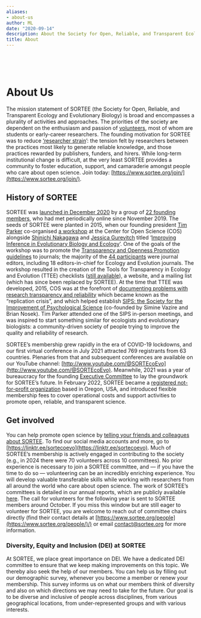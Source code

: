 ```yaml
---
aliases:
- about-us
author: ML
date: "2020-09-14"
description: About the Society for Open, Reliable, and Transparent Ecology and Evolutionary biology (SORTEE)
title: About
---
```



&nbsp;

&nbsp;

# About Us

The mission statement of SORTEE (the Society for Open, Reliable, and Transparent Ecology and Evolutionary Biology) is broad and encompasses a plurality of activities and approaches. The priorities of the society are dependent on the enthusiasm and passion of [volunteers](http://www.sortee.org/people/), most of whom are students or early-career researchers. The founding motivation for SORTEE was to reduce [‘researcher strain](https://doi.org/10.1186/s12915-021-01006-3)’: the tension felt by researchers between the practices most likely to generate reliable knowledge, and those practices rewarded by publishers, funders, and hirers. While long-term institutional change is difficult, at the very least SORTEE provides a community to foster education, support, and camaraderie amongst people who care about open science. Join today: [https://www.sortee.org/join/](https://www.sortee.org/join/).

## History of SORTEE

SORTEE was [launched in December 2020](https://www.science.org/doi/10.1126/science.370.6522.1260\#:\~:text=They%20worked%20with%20journal%20editors,never%20make%20it%20into%20journals.) by a group of [22 founding members](https://www.sortee.org/people\_archive/), who had met periodically online since November 2019\. The seeds of SORTEE were planted in 2015, when our founding president [Tim Parker](http://people.whitman.edu/~parkerth/) co-organised [a workshop](https://methodsblog.com/2015/11/26/madness-in-our-methods/) at the Center for Open Science (COS) alongside [Shinichi Nakagawa](https://www.i-deel.org/) and [Jessica Gurevitch](https://ag.purdue.edu/department/fnr/faculty-sites/gurevitch/) titled ‘[Improving Inference in Evolutionary Biology and Ecology](https://doi.org/10.1111/ele.12610)’. One of the goals of the workshop was to promote the [Transparency and Openness Promotion guidelines](https://www.cos.io/initiatives/top-guidelines) to journals; the majority of the [44 participants](https://osf.io/dhp3t) were journal editors, including 18 editors-in-chief for Ecology and Evolution journals. The workshop resulted in the creation of the Tools for Transparency in Ecology and Evolution (TTEE) checklists ([still available](https://osf.io/g65cb/)), a website, and a mailing list (which has since been replaced by SORTEE). At the time that TTEE was developed, 2015, COS was at the forefront of [documenting problems with research transparency and reliability](http://doi.org/10.1126/science.aac4716) which became known as the “replication crisis”, and which helped establish [SIPS: the Society for the Improvement of Psychological Science](https://improvingpsych.org) (co-founded by Simine Vazire and Brian Nosek). Tim Parker attended one of the SIPS in-person meetings, and was inspired to start something similar for ecologists and evolutionary biologists: a community-driven society of people trying to improve the quality and reliability of research.

SORTEE’s membership grew rapidly in the era of COVID-19 lockdowns, and our first virtual conference in July 2021 attracted 769 registrants from 63 countries. Plenaries from that and subsequent conferences are available on our YouTube channel: [http://www.youtube.com/@SORTEcoEvo](http://www.youtube.com/@SORTEcoEvo). Meanwhile, 2021 was a year of bureaucracy for the founding [Executive Committee](https://www.sortee.org/people\_archive/) to lay the groundwork for SORTEE’s future. In February 2022, SORTEE became a [registered not-for-profit organization](https://www.sortee.org/bylaws/) based in Oregon, USA, and introduced flexible membership fees to cover operational costs and support activities to promote open, reliable, and transparent science.

## Get involved

You can help promote open science by [telling your friends and colleagues about SORTEE](https://osf.io/m3hqx). To find our social media accounts and more, go to [https://linktr.ee/sortecoevo](https://linktr.ee/sortecoevo). Much of SORTEE’s membership is actively engaged in contributing to the society (e.g., in 2024 there were 70 volunteers across 10 committees). No prior experience is necessary to join a SORTEE committee, and — if you have the time to do so — volunteering can be an incredibly enriching experience. You will develop valuable transferable skills while working with researchers from all around the world who care about open science. The work of SORTEE’s committees is detailed in our annual reports, which are publicly available [here](https://osf.io/6yzxb/). The call for volunteers for the following year is sent to SORTEE members around October. If you miss this window but are still eager to volunteer for SORTEE, you are welcome to reach out of committee chairs directly (find their contact details at [https://www.sortee.org/people](https://www.sortee.org/people/)/) or email [contact@sortee.org](mailto:contact@sortee.org) for more information.  
  
### Diversity, Equity and Inclusion (DEI) at SORTEE   
  
At SORTEE, we place great importance on DEI. We have a dedicated DEI committee to ensure that we keep making improvements on this topic. We thereby also seek the help of our members. You can help us by filling out our demographic survey, whenever you become a member or renew your membership. This survey informs us on what our members think of diversity and also on which directions we may need to take for the future. Our goal is to be diverse and inclusive of people across disciplines, from various geographical locations, from under-represented groups and with various interests.   

&nbsp;

&nbsp;
